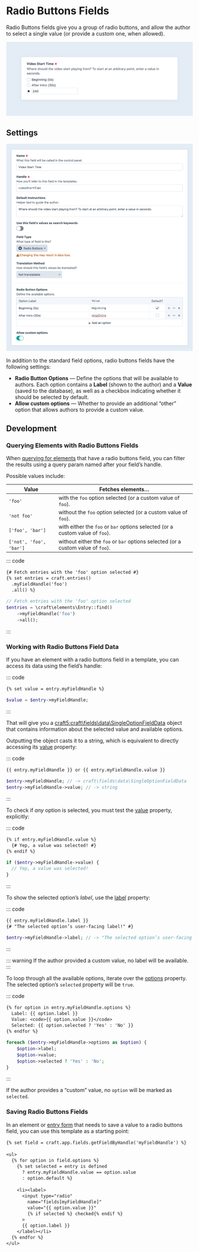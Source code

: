 # Radio Buttons Fields

Radio Buttons fields give you a group of radio buttons, and allow the author to select a single value (or provide a custom one, when allowed).

<!-- more -->

![Screenshot of a radio buttons field interface in the Craft control panel](../../images/fields-radio-buttons-ui.png)

## Settings

<BrowserShot
  url="https://my-craft-project.ddev.site/admin/settings/fields/new"
  :link="false"
  :max-height="500"
  caption="Adding a new radio buttons field via the control panel.">
<img src="../../images/fields-radio-buttons-settings.png" alt="Radio buttons field settings screen in the Craft control panel">
</BrowserShot>

In addition to the standard field options, radio buttons fields have the following settings:

- **Radio Button Options** — Define the options that will be available to authors. Each option contains a **Label** (shown to the author) and a **Value** (saved to the database), as well as a checkbox indicating whether it should be selected by default.
- **Allow custom options** — Whether to provide an additional “other” option that allows authors to provide a custom value.

## Development

### Querying Elements with Radio Buttons Fields

When [querying for elements](element-queries.md) that have a radio buttons field, you can filter the results using a query param named after your field’s handle.

Possible values include:

| Value | Fetches elements…
| - | -
| `'foo'` | with the `foo` option selected (or a custom value of `foo`).
| `'not foo'` | without the `foo` option selected (or a custom value of `foo`).
| `['foo', 'bar']` | with either the `foo` or `bar` options selected (or a custom value of `foo`).
| `['not', 'foo', 'bar']` | without either the `foo` or `bar` options selected (or a custom value of `foo`).

::: code
```twig
{# Fetch entries with the 'foo' option selected #}
{% set entries = craft.entries()
  .myFieldHandle('foo')
  .all() %}
```
```php
// Fetch entries with the 'foo' option selected
$entries = \craft\elements\Entry::find()
    ->myFieldHandle('foo')
    ->all();
```
:::

### Working with Radio Buttons Field Data

If you have an element with a radio buttons field in a template, you can access its data using the field’s handle:

::: code
```twig
{% set value = entry.myFieldHandle %}
```
```php
$value = $entry->myFieldHandle;
```
:::

That will give you a <craft5:craft\fields\data\SingleOptionFieldData> object that contains information about the selected value and available options.

Outputting the object casts it to a string, which is equivalent to directly accessing its [value](craft5:craft\fields\data\SingleOptionFieldData::$value) property:

::: code
```twig
{{ entry.myFieldHandle }} or {{ entry.myFieldHandle.value }}
```
```php
$entry->myFieldHandle; // -> craft\fields\data\SingleOptionFieldData
$entry->myFieldHandle->value; // -> string
```
:::

To check if _any_ option is selected, you must test the [value](craft5:craft\fields\data\SingleOptionFieldData::$value) property, explicitly:

::: code
```twig
{% if entry.myFieldHandle.value %}
  {# Yep, a value was selected! #}
{% endif %}
```
```php
if ($entry->myFieldHandle->value) {
  // Yep, a value was selected!
}
```
:::

To show the selected option’s _label_, use the [label](craft5:craft\fields\data\SingleOptionFieldData::$label) property:

::: code
```twig
{{ entry.myFieldHandle.label }}
{# "The selected option’s user-facing label!" #}
```
```php
$entry->myFieldHandle->label; // -> "The selected option’s user-facing label!"
```
:::

::: warning
If the author provided a custom value, no label will be available.
:::

To loop through all the available options, iterate over the [options](craft5:craft\fields\data\SingleOptionFieldData::getOptions()) property. The selected option’s `selected` property will be `true`.

::: code
```twig
{% for option in entry.myFieldHandle.options %}
  Label: {{ option.label }}
  Value: <code>{{ option.value }}</code>
  Selected: {{ option.selected ? 'Yes' : 'No' }}
{% endfor %}
```
```php
foreach ($entry->myFieldHandle->options as $option) {
    $option->label;
    $option->value;
    $option->selected ? 'Yes' : 'No';
}
```
:::

If the author provides a “custom” value, no `option` will be marked as `selected`.

### Saving Radio Buttons Fields

In an element or [entry form](kb:entry-form) that needs to save a value to a radio buttons field, you can use this template as a starting point:

```twig
{% set field = craft.app.fields.getFieldByHandle('myFieldHandle') %}

<ul>
  {% for option in field.options %}
    {% set selected = entry is defined
      ? entry.myFieldHandle.value == option.value
      : option.default %}

    <li><label>
      <input type="radio"
        name="fields[myFieldHandle]"
        value="{{ option.value }}"
        {% if selected %} checked{% endif %}
      >
      {{ option.label }}
    </label></li>
  {% endfor %}
</ul>
```
